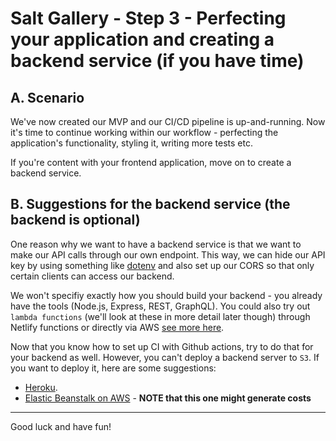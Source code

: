 # Salt Gallery - Step 3 - Perfecting your application and creating a backend service (if you have time)

## A. Scenario

We've now created our MVP and our CI/CD pipeline is up-and-running. Now it's time to continue working within our workflow - perfecting the application's functionality, styling it, writing more tests etc.

If you're content with your frontend application, move on to create a backend service.

## B. Suggestions for the backend service (the backend is optional)

One reason why we want to have a backend service is that we want to make our API calls through our own endpoint. This way, we can hide our API key by using something like [dotenv](https://www.npmjs.com/package/dotenv) and also set up our CORS so that only certain clients can access our backend.

We won't specifiy exactly how you should build your backend - you already have the tools (Node.js, Express, REST, GraphQL). You could also try out `lambda functions` (we'll look at these in more detail later though) through Netlify functions or directly via AWS [see more here](https://docs.netlify.com/functions/overview/).

Now that you know how to set up CI with Github actions, try to do that for your backend as well. However, you can't deploy a backend server to `S3`. If you want to deploy it, here are some suggestions:

- [Heroku](https://devcenter.heroku.com/articles/deploying-nodejs).
- [Elastic Beanstalk on AWS](https://aws.amazon.com/elasticbeanstalk/) - **NOTE that this one might generate costs**

---

Good luck and have fun!
